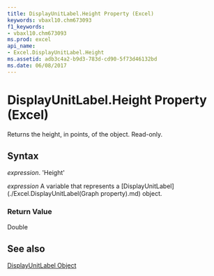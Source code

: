 ```yaml
---
title: DisplayUnitLabel.Height Property (Excel)
keywords: vbaxl10.chm673093
f1_keywords:
- vbaxl10.chm673093
ms.prod: excel
api_name:
- Excel.DisplayUnitLabel.Height
ms.assetid: adb3c4a2-b9d3-783d-cd90-5f73d46132bd
ms.date: 06/08/2017
---
```



# DisplayUnitLabel.Height Property (Excel)

Returns the height, in points, of the object. Read-only.


## Syntax

 _expression_. 'Height'

 _expression_ A variable that represents a [DisplayUnitLabel](./Excel.DisplayUnitLabel(Graph property).md) object.


### Return Value

Double


## See also


[DisplayUnitLabel Object](Excel.DisplayUnitLabel(objec).md)


